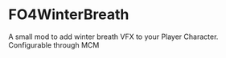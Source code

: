 # FO4WinterBreath
A small mod to add winter breath VFX to your Player Character. Configurable through MCM
